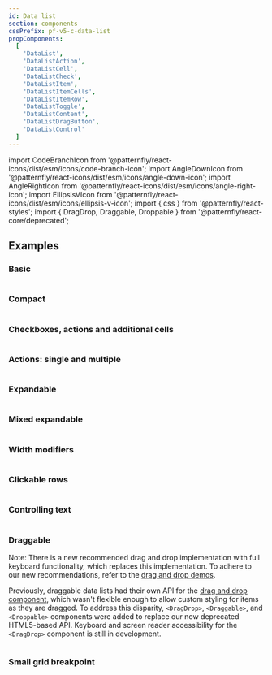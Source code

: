```yaml
---
id: Data list
section: components
cssPrefix: pf-v5-c-data-list
propComponents:
  [
    'DataList',
    'DataListAction',
    'DataListCell',
    'DataListCheck',
    'DataListItem',
    'DataListItemCells',
    'DataListItemRow',
    'DataListToggle',
    'DataListContent',
    'DataListDragButton',
    'DataListControl'
  ]
---
```


import CodeBranchIcon from '@patternfly/react-icons/dist/esm/icons/code-branch-icon';
import AngleDownIcon from '@patternfly/react-icons/dist/esm/icons/angle-down-icon';
import AngleRightIcon from '@patternfly/react-icons/dist/esm/icons/angle-right-icon';
import EllipsisVIcon from '@patternfly/react-icons/dist/esm/icons/ellipsis-v-icon';
import { css } from '@patternfly/react-styles';
import { DragDrop, Draggable, Droppable } from '@patternfly/react-core/deprecated';

## Examples

### Basic

```ts file="./DataListBasic.tsx"

```

### Compact

```ts file="./DataListCompact.tsx"

```

### Checkboxes, actions and additional cells

```ts file="./DataListCheckboxes.tsx"

```

### Actions: single and multiple

```ts file="./DataListActions.tsx"

```

### Expandable

```ts file="./DataListExpandable.tsx"

```

### Mixed expandable

```ts file="./DataListMixedExpandable.tsx"

```

### Width modifiers

```ts file="./DataListWidthModifiers.tsx"

```

### Clickable rows

```ts file="./DataListClickableRows.tsx"

```

### Controlling text

```ts file="./DataListControllingText.tsx"

```

### Draggable

Note: There is a new recommended drag and drop implementation with full keyboard functionality, which replaces this implementation. To adhere to our new recommendations, refer to the [drag and drop demos](/components/drag-and-drop/react-next-demos).

Previously, draggable data lists had their own API for the [drag and drop component](/components/drag-and-drop), which wasn't flexible enough to allow custom styling for items as they are dragged. To address this disparity, `<DragDrop>`, `<Draggable>`, and `<Droppable>` components were added to replace our now deprecated HTML5-based API. Keyboard and screen reader accessibility for the `<DragDrop>` component is still in development.

```ts isBeta file="./DataListDraggable.tsx"

```

### Small grid breakpoint

```ts file="./DataListSmGridBreakpoint.tsx"

```
